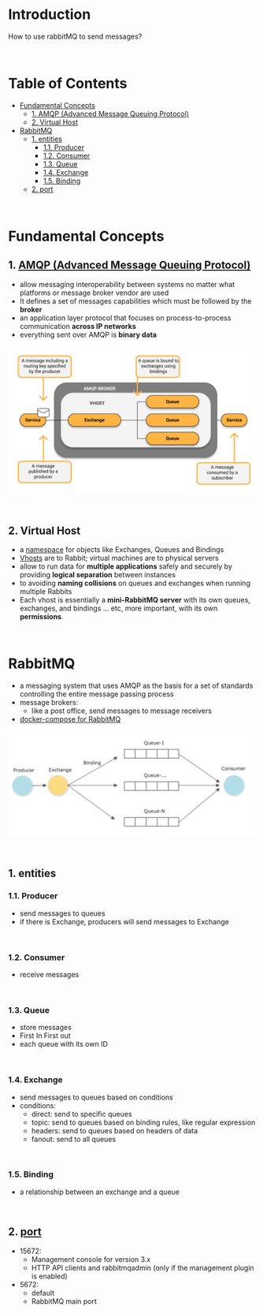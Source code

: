 <!-- omit in toc -->
# Introduction
How to use rabbitMQ to send messages?

<br />

<!-- omit in toc -->
# Table of Contents
- [Fundamental Concepts](#fundamental-concepts)
  - [1. AMQP (Advanced Message Queuing Protocol)](#1-amqp-advanced-message-queuing-protocol)
  - [2. Virtual Host](#2-virtual-host)
- [RabbitMQ](#rabbitmq)
  - [1. entities](#1-entities)
    - [1.1. Producer](#11-producer)
    - [1.2. Consumer](#12-consumer)
    - [1.3. Queue](#13-queue)
    - [1.4. Exchange](#14-exchange)
    - [1.5. Binding](#15-binding)
  - [2. port](#2-port)

<br />

# Fundamental Concepts

## 1. [AMQP (Advanced Message Queuing Protocol)](https://www.cloudamqp.com/blog/what-is-amqp-and-why-is-it-used-in-rabbitmq.html)
* allow messaging interoperability between systems no matter what platforms or message broker vendor are used
* It defines a set of messages capabilities which must be followed by the **broker**
* an application layer protocol that focuses on process-to-process communication **across IP networks**
* everything sent over AMQP is **binary data**

![Structure of AMBQ](./AMBQ.JPG)

<br />

## 2. Virtual Host
* a [namespace](https://www.rabbitmq.com/uri-spec.html) for objects like Exchanges, Queues and Bindings
* [Vhosts](https://stackoverflow.com/a/66587594) are to Rabbit; virtual machines are to physical servers
* allow to run data for **multiple applications** safely and securely by providing **logical separation** between instances
* to avoiding **naming collisions** on queues and exchanges when running multiple Rabbits
* Each vhost is essentially a **mini-RabbitMQ server** with its own queues, exchanges, and bindings ... etc, more important, with its own **permissions**.

<br />

# RabbitMQ
* a messaging system that uses AMQP as the basis for a set of standards controlling the entire message passing process
* message brokers:
    * like a post office, send messages to message receivers
* [docker-compose for RabbitMQ](https://hub.docker.com/_/rabbitmq)

![Structure of RabbitMQ](./RabbitMQ.JPG)

<br />

## 1. entities

### 1.1. Producer
  * send messages to queues
  * if there is Exchange, producers will send messages to Exchange

<br />

### 1.2. Consumer
  * receive messages

<br />

### 1.3. Queue
  * store messages
  * First In First out
  * each queue with its own ID

<br />

### 1.4. Exchange
  * send messages to queues based on conditions
  * conditions:
      * direct: send to specific queues
      * topic: send to queues based on binding rules, like regular expression
      * headers: send to queues based on headers of data
      * fanout: send to all queues

<br />

### 1.5. Binding
  * a relationship between an exchange and a queue

<br />

## 2. [port](https://stackoverflow.com/questions/12792856/what-ports-does-rabbitmq-use)
  * 15672: 
      * Management console for version 3.x
      * HTTP API clients and rabbitmqadmin (only if the management plugin is enabled)
  * 5672:
      * default
      * RabbitMQ main port
